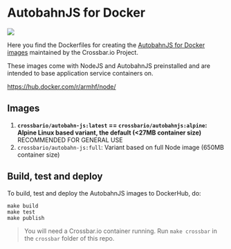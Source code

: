 # AutobahnJS for Docker

[![](https://images.microbadger.com/badges/version/crossbario/autobahn-js-aarch64.svg)](https://microbadger.com/images/crossbario/autobahn-js-aarch64 "Get your own version badge on microbadger.com")


Here you find the Dockerfiles for creating the [AutobahnJS for Docker images](https://hub.docker.com/r/crossbario/autobahn-js/) maintained by the Crossbar.io Project.

These images come with NodeJS and AutobahnJS preinstalled and are intended to base application service containers on.


https://hub.docker.com/r/armhf/node/


## Images

1. **`crossbario/autobahn-js:latest` == `crossbario/autobahnjs:alpine`: Alpine Linux based variant, the default (<27MB container size)** RECOMMENDED FOR GENERAL USE
2. `crossbario/autobahn-js:full`: Variant based on full Node image (650MB container size)

## Build, test and deploy

To build, test and deploy the AutobahnJS images to DockerHub, do:

```console
make build
make test
make publish
```

> You will need a Crossbar.io container running. Run `make crossbar` in the `crossbar` folder of this repo.
